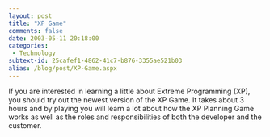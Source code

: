 ```yaml
---
layout: post
title: "XP Game"
comments: false
date: 2003-05-11 20:18:00
categories:
 - Technology
subtext-id: 25cafef1-4862-41c7-b876-3355ae521b03
alias: /blog/post/XP-Game.aspx
---
```



If you are interested in learning a little about Extreme Programming (XP), you should try out the newest version of the XP Game. It takes about 3 hours and by playing you will learn a lot about how the XP Planning Game works as well as the roles and responsibilities of both the developer and the customer.
